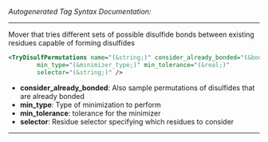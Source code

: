 <!-- THIS IS AN AUTOGENERATED FILE: Don't edit it directly, instead change the schema definition in the code itself. -->

_Autogenerated Tag Syntax Documentation:_

---
Mover that tries different sets of possible disulfide bonds between existing residues capable of forming disulfides

```xml
<TryDisulfPermutations name="(&string;)" consider_already_bonded="(&bool;)"
        min_type="(&minimizer_type;)" min_tolerance="(&real;)"
        selector="(&string;)" />
```

-   **consider_already_bonded**: Also sample permutations of disulfides that are already bonded
-   **min_type**: Type of minimization to perform
-   **min_tolerance**: tolerance for the minimizer
-   **selector**: Residue selector specifying which residues to consider

---
